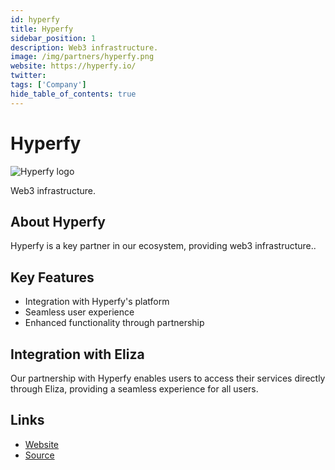 ```yaml
---
id: hyperfy
title: Hyperfy
sidebar_position: 1
description: Web3 infrastructure.
image: /img/partners/hyperfy.png
website: https://hyperfy.io/
twitter:
tags: ['Company']
hide_table_of_contents: true
---
```


# Hyperfy

<div className="partner-logo">
  <img src="/img/partners/hyperfy.png" alt="Hyperfy logo" />
</div>

Web3 infrastructure.

## About Hyperfy

Hyperfy is a key partner in our ecosystem, providing web3 infrastructure..

## Key Features

- Integration with Hyperfy's platform
- Seamless user experience
- Enhanced functionality through partnership

## Integration with Eliza

Our partnership with Hyperfy enables users to access their services directly through Eliza, providing a seamless experience for all users.

## Links

- [Website](https://hyperfy.io/)
- [Source](https://hyperfy.io/)
